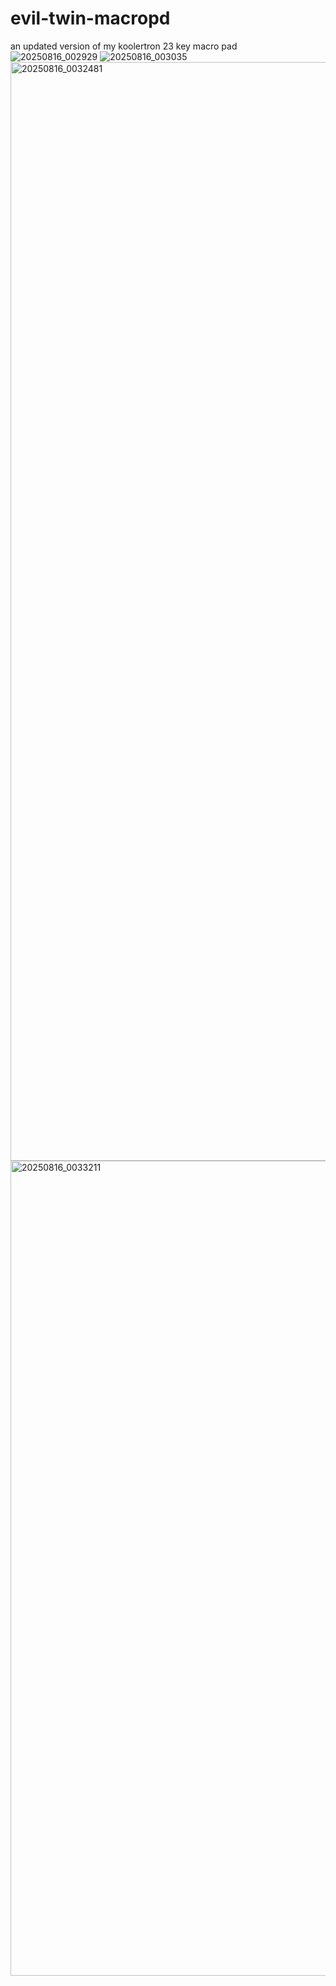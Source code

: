 # evil-twin-macropd
an updated version of my koolertron 23 key macro pad 
![20250816_002929](https://github.com/user-attachments/assets/bf1bdaf9-86e3-42d7-b9b9-f05c5524d0d2)
![20250816_003035](https://github.com/user-attachments/assets/27028f7d-1f8d-4656-86b7-a1b2a87fec5a)
<img width="2608" height="1758" alt="20250816_0032481" src="https://github.com/user-attachments/assets/d53bb467-75b1-4b9b-838b-1c5b4dee4896" />
<img width="3679" height="1304" alt="20250816_0033211" src="https://github.com/user-attachments/assets/a8c48ce4-34ef-4529-9d08-dbb9d5eea1c7" />
